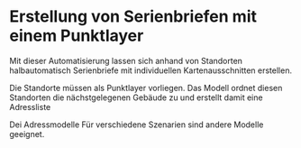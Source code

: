 <h1> Erstellung von Serienbriefen mit einem Punktlayer</h1>
<p>Mit dieser Automatisierung lassen sich anhand von Standorten halbautomatisch Serienbriefe mit individuellen Kartenausschnitten erstellen.</p>
Die Standorte müssen als Punktlayer vorliegen. Das Modell ordnet diesen Standorten die nächstgelegenen Gebäude zu und erstellt damit eine Adressliste

Dei Adressmodelle 
Für verschiedene Szenarien sind andere Modelle geeignet. 
<p>  </p>
